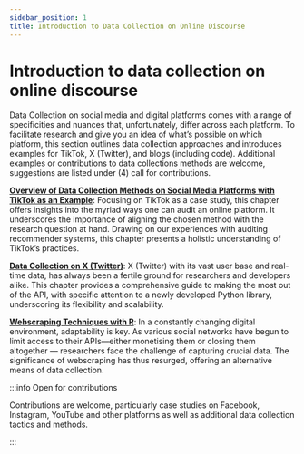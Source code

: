 ```yaml
---
sidebar_position: 1
title: Introduction to Data Collection on Online Discourse
---
```


# Introduction to data collection on online discourse

Data Collection on social media and digital platforms comes with a range of specificities and nuances that, unfortunately, differ across each platform. To facilitate research and give you an idea of what’s possible on which platform, this section outlines data collection approaches and introduces examples for TikTok, X (Twitter), and blogs (including code). Additional examples or contributions to data collections methods are welcome, suggestions are listed under (4) call for contributions.

**[Overview of Data Collection Methods on Social Media Platforms with TikTok as an Example](03_02_data-collection-methods)**: Focusing on TikTok as a case study, this chapter offers insights into the myriad ways one can audit an online platform. It underscores the importance of aligning the chosen method with the research question at hand. Drawing on our experiences with auditing recommender systems, this chapter presents a holistic understanding of TikTok’s practices.

**[Data Collection on X (Twitter)](03_00_code-samples/twitter/streaming-database)**: X (Twitter) with its vast user base and real-time data, has always been a fertile ground for researchers and developers alike. This chapter provides a comprehensive guide to making the most out of the API, with specific attention to a newly developed Python library, underscoring its flexibility and scalability.

**[Webscraping Techniques with R](03_00_code-samples/web-scraping-intro)**: In a constantly changing digital environment, adaptability is key. As various social networks have begun to limit access to their APIs—either monetising them or closing them altogether — researchers face the challenge of capturing crucial data. The significance of webscraping has thus resurged, offering an alternative means of data collection. 

:::info Open for contributions

Contributions are welcome, particularly case studies on Facebook, Instagram, YouTube and other platforms as well as additional data collection tactics and methods. 

:::